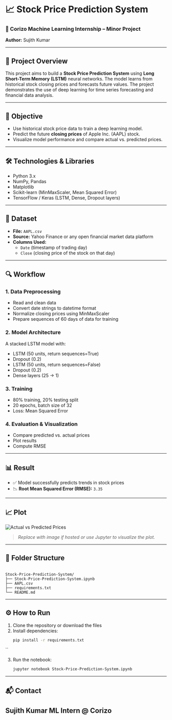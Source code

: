 # 📈 Stock Price Prediction System  
### 🧠 Corizo Machine Learning Internship – Minor Project  
**Author:** Sujith Kumar  

---

## 📌 Project Overview

This project aims to build a **Stock Price Prediction System** using **Long Short-Term Memory (LSTM)** neural networks. The model learns from historical stock closing prices and forecasts future values. The project demonstrates the use of deep learning for time series forecasting and financial data analysis.

---

## 🎯 Objective

- Use historical stock price data to train a deep learning model.
- Predict the future **closing prices** of Apple Inc. (AAPL) stock.
- Visualize model performance and compare actual vs. predicted prices.

---

## 🛠️ Technologies & Libraries

- Python 3.x  
- NumPy, Pandas  
- Matplotlib  
- Scikit-learn (MinMaxScaler, Mean Squared Error)  
- TensorFlow / Keras (LSTM, Dense, Dropout layers)

---

## 📁 Dataset

- **File:** `AAPL.csv`  
- **Source:** Yahoo Finance or any open financial market data platform  
- **Columns Used:**  
  - `Date` (timestamp of trading day)  
  - `Close` (closing price of the stock on that day)

---

## 🔍 Workflow

### 1. Data Preprocessing  
- Read and clean data  
- Convert date strings to datetime format  
- Normalize closing prices using MinMaxScaler  
- Prepare sequences of 60 days of data for training

### 2. Model Architecture  
A stacked LSTM model with:
- LSTM (50 units, return sequences=True)  
- Dropout (0.2)  
- LSTM (50 units, return sequences=False)  
- Dropout (0.2)  
- Dense layers (25 → 1)

### 3. Training  
- 80% training, 20% testing split  
- 20 epochs, batch size of 32  
- Loss: Mean Squared Error

### 4. Evaluation & Visualization  
- Compare predicted vs. actual prices  
- Plot results  
- Compute RMSE

---

## 📊 Result

- ✅ Model successfully predicts trends in stock prices  
- 📉 **Root Mean Squared Error (RMSE):** `3.35`

---

## 📈 Plot

![Actual vs Predicted Prices](#)  
> *Replace with image if hosted or use Jupyter to visualize the plot.*

---

## 📂 Folder Structure

```

Stock-Price-Prediction-System/
├── Stock-Price-Prediction-System.ipynb
├── AAPL.csv
├── requirements.txt
└── README.md

````

---

## ⚙️ How to Run

1. Clone the repository or download the files  
2. Install dependencies:
   ```bash
   pip install -r requirements.txt
``

3. Run the notebook:

   ```bash
   jupyter notebook Stock-Price-Prediction-System.ipynb
   ```

---

## 📬 Contact

**Sujith Kumar**
ML Intern @ Corizo
---

